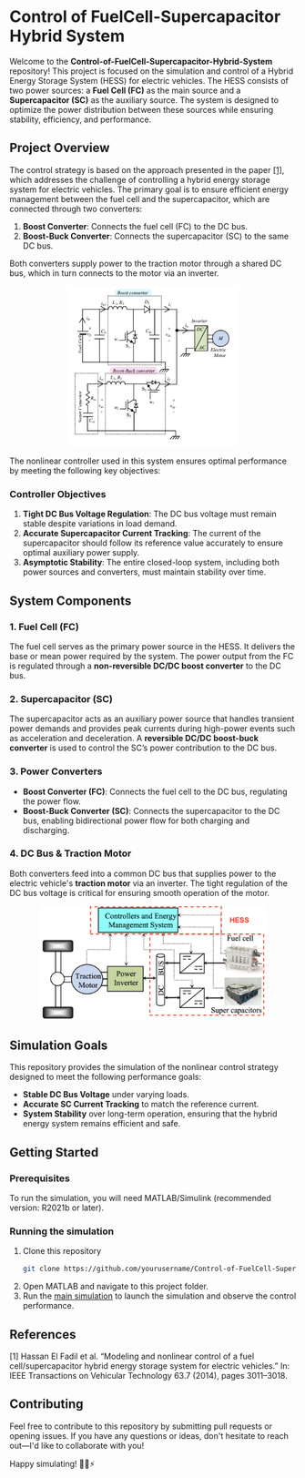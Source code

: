# Control of FuelCell-Supercapacitor Hybrid System

Welcome to the **Control-of-FuelCell-Supercapacitor-Hybrid-System** repository! This project is focused on the simulation and control of a Hybrid Energy Storage System (HESS) for electric vehicles. The HESS consists of two power sources: a **Fuel Cell (FC)** as the main source and a **Supercapacitor (SC)** as the auxiliary source. The system is designed to optimize the power distribution between these sources while ensuring stability, efficiency, and performance.

## Project Overview

The control strategy is based on the approach presented in the paper [[1]](#1), which addresses the challenge of controlling a hybrid energy storage system for electric vehicles. The primary goal is to ensure efficient energy management between the fuel cell and the supercapacitor, which are connected through two converters:

1. **Boost Converter**: Connects the fuel cell (FC) to the DC bus.
2. **Boost-Buck Converter**: Connects the supercapacitor (SC) to the same DC bus.

Both converters supply power to the traction motor through a shared DC bus, which in turn connects to the motor via an inverter.  
<p align="center">
<img src="images/HESS_circuit.png" align="centre" width="300"/>  
</p>
The nonlinear controller used in this system ensures optimal performance by meeting the following key objectives:

### Controller Objectives
1. **Tight DC Bus Voltage Regulation**: The DC bus voltage must remain stable despite variations in load demand.
2. **Accurate Supercapacitor Current Tracking**: The current of the supercapacitor should follow its reference value accurately to ensure optimal auxiliary power supply.
3. **Asymptotic Stability**: The entire closed-loop system, including both power sources and converters, must maintain stability over time.

## System Components

### 1. Fuel Cell (FC)
The fuel cell serves as the primary power source in the HESS. It delivers the base or mean power required by the system. The power output from the FC is regulated through a **non-reversible DC/DC boost converter** to the DC bus.

### 2. Supercapacitor (SC)
The supercapacitor acts as an auxiliary power source that handles transient power demands and provides peak currents during high-power events such as acceleration and deceleration. A **reversible DC/DC boost-buck converter** is used to control the SC’s power contribution to the DC bus.

### 3. Power Converters
- **Boost Converter (FC)**: Connects the fuel cell to the DC bus, regulating the power flow.
- **Boost-Buck Converter (SC)**: Connects the supercapacitor to the DC bus, enabling bidirectional power flow for both charging and discharging.

### 4. DC Bus & Traction Motor
Both converters feed into a common DC bus that supplies power to the electric vehicle's **traction motor** via an inverter. The tight regulation of the DC bus voltage is critical for ensuring smooth operation of the motor.  
<p align="center">
<img src="images/Power_circuit.png" align="centre" width="400"/> 
</p>

## Simulation Goals

This repository provides the simulation of the nonlinear control strategy designed to meet the following performance goals:
- **Stable DC Bus Voltage** under varying loads.
- **Accurate SC Current Tracking** to match the reference current.
- **System Stability** over long-term operation, ensuring that the hybrid energy system remains efficient and safe.

## Getting Started

### Prerequisites
To run the simulation, you will need MATLAB/Simulink (recommended version: R2021b or later).

### Running the simulation
1. Clone this repository
   ```bash
   git clone https://github.com/yourusername/Control-of-FuelCell-Supercapacitor-Hybrid-System.git
2. Open MATLAB and navigate to this project folder.
3.  Run the [main simulation](main_simulation.slx) to launch the simulation and observe the control performance.

## References
<a id="1">[1]</a> 
Hassan El Fadil et al. “Modeling and nonlinear control of a fuel cell/supercapacitor
hybrid energy storage system for electric vehicles.” In: IEEE Transactions on
Vehicular Technology 63.7 (2014), pages 3011–3018.

## Contributing
Feel free to contribute to this repository by submitting pull requests or opening issues. If you have any questions or ideas, don't hesitate to reach out—I'd like to collaborate with you!  

Happy simulating! 🚗🔋⚡






